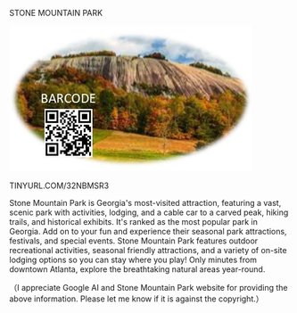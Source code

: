 STONE MOUNTAIN PARK


![STONE MOUNTAIN PARK](https://github.com/ywangnccu/ywang/blob/main/images/STONE_MOUNTAIN_PARK.jpg)

TINYURL.COM/32NBMSR3

Stone Mountain Park is Georgia's most-visited attraction, featuring a vast, scenic park with activities, lodging, and a cable car to a carved peak, hiking trails, and historical exhibits. 
It's ranked as the most popular park in Georgia. Add on to your fun and experience their seasonal park attractions, festivals, and special events. Stone Mountain Park features outdoor recreational activities, seasonal friendly attractions, 
and a variety of on-site lodging options so you can stay where you play! Only minutes from downtown Atlanta, explore the breathtaking natural areas year-round.


（I appreciate Google AI and Stone Mountain Park website for providing the above information. Please let me know if it is against the copyright.）
